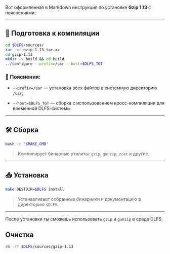 Вот оформленная в Markdown инструкция по установке **Gzip 1.13** с пояснениями:

---
## 🔧 Подготовка к компиляции

```bash
cd $DLFS/sources/
tar -xf gzip-1.13.tar.xz 
cd gzip-1.13 
mkdir -v build && cd build
../configure --prefix=/usr --host=$DLFS_TGT
```

### 📌 Пояснения:

- `--prefix=/usr` — установка всех файлов в системную директорию `/usr`;
    
- `--host=$DLFS_TGT` — сборка с использованием кросс-компиляции для временной DLFS-системы.
    

---

## 🛠️ Сборка

```bash
bash -c "$MAKE_CMD"
```

> Компилирует бинарные утилиты: `gzip`, `gunzip`, `zcat` и другие.

---

## 📥 Установка

```bash
make DESTDIR=$DLFS install
```

> Устанавливает собранные бинарники и документацию в директорию `$DLFS`.

---

После установки ты сможешь использовать `gzip` и `gunzip` в среде DLFS.

## Очистка

```bash
rm -rf $DLFS/sources/gzip-1.13
```
